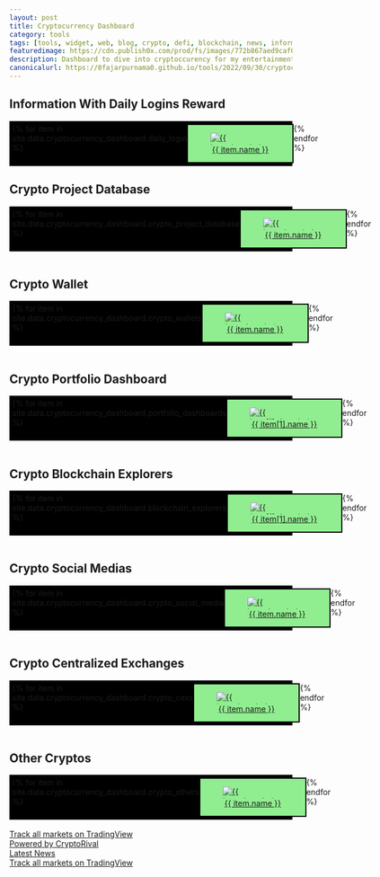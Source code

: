 ```yaml
---
layout: post
title: Cryptocurrency Dashboard
category: tools
tags: [tools, widget, web, blog, crypto, defi, blockchain, news, information, dashboard]
featuredimage: https://cdn.publish0x.com/prod/fs/images/772b867aed9caf09e65cedf45115aeda55e3c1c0605a932b48832ed00f31ef89.png
description: Dashboard to dive into cryptoccurency for my entertainment and hopefully others can enjoy as well.
canonicalurl: https://0fajarpurnama0.github.io/tools/2022/09/30/cryptocurrency-dashboard
---
```

<style>
  .wrapper {
    display: flex;
  }

  .wrapper > * {
    width: 100%;
  }

  .grid-container-6-3 {
    display: grid;
    grid-template-columns: auto auto auto auto auto auto;
    background-color: black;
    padding: 5px;
  }

  @media screen and (max-width: 767px) {
	  .grid-container-6-3 {
		  display: grid;
		  grid-template-columns: auto auto auto;
	  }
  }

  .grid-item-6-3 {
    background-color: lightgreen;
    border: 2px solid black;
  }

  .grid-item-6-3 > figure > figcaption {
    text-align: center;
  }

  .grid-item-6-3 > figure > img {
    max-height:1.5em;
    display: block;
    margin-left: auto;
    margin-right: auto;
  }

  .grid-item-6-3:hover {
    background-color: yellow;
  }
</style>

<!-- List of Crypto Information With Daily Login Start -->
<h2>Information With Daily Logins Reward</h2>
<div class="grid-container-6-3">
  {% for item in site.data.cryptocurrency_dashboard.daily_login %}
  <a href="{{ item.link }}" target="_blank" class="grid-item-6-3">
    <figure>
      <img src="{{ item.icon }}" alt="{{ item.description }}" />
      <figcaption>{{ item.name }}</figcaption>
    </figure>
  </a>
  {% endfor %}
</div>
<!-- List of Crypto Information With Daily Login End -->

<!-- List of crypto project database Start -->
<h2>Crypto Project Database</h2>
<div class="grid-container-6-3">
  {% for item in site.data.cryptocurrency_dashboard.crypto_project_database %}
  <a href="{{ item.link }}" target="_blank" class="grid-item-6-3">
    <figure>
    <img src="{{ item.icon }}" alt="{{ item.description }}" />
    <figcaption>{{ item.name }}</figcaption>
    </figure>
  </a>
  {% endfor %}
</div>
<br />
<!-- List of crypto project database End -->

<!-- List of crypto wallet Start -->
<h2>Crypto Wallet</h2>
<div class="grid-container-6-3">
  {% for item in site.data.cryptocurrency_dashboard.crypto_wallets %}
  <a href="{{ item.link }}" target="_blank" class="grid-item-6-3">
    <figure>
    <img src="{{ item.icon }}" alt="{{ item.description }}" />
    <figcaption>{{ item.name }}</figcaption>
    </figure>
  </a>
  {% endfor %}
</div>
<br />
<!-- List of crypto wallet End -->

<!-- List of crypto portfolio dashboard Start -->
<h2>Crypto Portfolio Dashboard</h2>
<div class="grid-container-6-3">
  {% for item in site.data.cryptocurrency_dashboard.portfolio_dashboards %}
    <a href="{{ item[1].website }}" target="_blank" class="grid-item-6-3">
      <figure>
      <img src="{{ item[1].icon }}" alt="{{ item[1].description }}" />
      <figcaption>{{ item[1].name }}</figcaption>
      </figure>
    </a>
  {% endfor %}
</div>
<br />
<!-- List of crypto portfolio dashboard End -->

<!-- List of crypto blockchain explorers Start -->
<h2>Crypto Blockchain Explorers</h2>
<div class="grid-container-6-3">
  {% for item in site.data.cryptocurrency_dashboard.blockchain_explorers %}
    <a href="{{ item[1].website }}" target="_blank" class="grid-item-6-3">
      <figure>
      <img src="{{ item[1].icon }}" alt="{{ item[1].description }}" />
      <figcaption>{{ item[1].name }}</figcaption>
      </figure>
    </a>
  {% endfor %}
</div>
<br />
<!-- List of crypto blockchain explorers End -->

<!-- List of crypto social media Start -->
<h2>Crypto Social Medias</h2>
<div class="grid-container-6-3">
  {% for item in site.data.cryptocurrency_dashboard.crypto_social_media %}
  <a href="{{ item.link }}" target="_blank" class="grid-item-6-3">
    <figure>
    <img src="{{ item.icon }}" alt="{{ item.description }}" />
    <figcaption>{{ item.name }}</figcaption>
    </figure>
  </a>
  {% endfor %}
</div>
<br />
<!-- List of crypto social media End -->

<!-- List of crypto centralized exchanges Start -->
<h2>Crypto Centralized Exchanges</h2>
<div class="grid-container-6-3">
  {% for item in site.data.cryptocurrency_dashboard.crypto_cexs %}
  <a href="{{ item.link }}" target="_blank" class="grid-item-6-3">
    <figure>
    <img src="{{ item.icon }}" alt="{{ item.description }}" />
    <figcaption>{{ item.name }}</figcaption>
    </figure>
  </a>
  {% endfor %}
</div>
<br />
<!-- List of crypto centralized exchanges End -->

<!-- List of Other Cryptos Start -->
<h2>Other Cryptos</h2>
<div class="grid-container-6-3">
  {% for item in site.data.cryptocurrency_dashboard.crypto_others %}
  <a href="{{ item.link }}" target="_blank" class="grid-item-6-3">
    <figure>
    <img src="{{ item.icon }}" alt="{{ item.description }}" />
    <figcaption>{{ item.name }}</figcaption>
    </figure>
  </a>
  {% endfor %}
</div>
<br />
<!-- List of Other Cryptos End -->

<!-- old source code

<div id="defitoollist">
  <p>List of DeFi Tools</p>
	<ul>
	</ul>
</div>

<script>
const defitoolsxmlhttp = new XMLHttpRequest();
const defitoolsdiv = document.getElementById("defitoollist");
const defitoolsdivul = defitoolsdiv.querySelector("ul");
defitoolsxmlhttp.onload = function() {
  const myObj = JSON.parse(this.responseText);
  myObj.online.forEach(function(element) {
  	if(element.category == "defi"){
  		defitoolsdivul.innerHTML += `<li><a href="`+element.link+`" target="_blank">`+element.tool+`</a></li>`;
    }
  });
}
defitoolsxmlhttp.open("GET", "https://0fajarpurnama0.github.io/assets/json/tools.json");
defitoolsxmlhttp.send();
</script>

-->

<!-- List of DeFi Tools End -->

<!-- Trading View Economic Calendar Widget Start -->
<div class="wrapper">
  <div class="tradingview-widget-container">
    <div class="tradingview-widget-container__widget"></div>
    <div class="tradingview-widget-copyright"><a href="https://www.tradingview.com/" rel="noopener nofollow" target="_blank"><span class="blue-text">Track all markets on TradingView</span></a></div>
    <script type="text/javascript" src="https://s3.tradingview.com/external-embedding/embed-widget-timeline.js" async>
    {
    "feedMode": "all_symbols",
    "colorTheme": "dark",
    "isTransparent": false,
    "displayMode": "regular",
    "width": "100%",
    "height": "100%",
    "locale": "en"
  }
    </script>
  </div>
</div>
<!-- Trading View Economic Calendar Widget End -->

<!-- Coingecko Widget Start -->
<div class="wrapper">
  <script src="https://widgets.coingecko.com/coingecko-coin-heatmap-widget.js"></script>
  <coingecko-coin-heatmap-widget  height="400" locale="en"></coingecko-coin-heatmap-widget>
</div>
<!-- Coingecko Widget Stop -->


<!-- Publish0x Widget Start -->
<div class="wrapper">
  <script src="https://www.publish0x.com/widget/code"></script><publish0x-posts-widget aff="4oeEw0Yb0B" posts-number="9" content-type="tag" content-ids="19,5,8"></publish0x-posts-widget>
</div>
<!-- Publish0x Widget End -->

<!-- Cointelegraph Widget Start -->
<div class="wrapper">
  <script src="https://cointelegraph.com/news-widget" data-ct-widget-limit="6" data-ct-widget-theme="dark" data-ct-widget-size="large" data-ct-widget-priceindex="true" data-ct-widget-images="true" data-ct-widget-currency="USD" data-ct-widget-language="en"></script>
</div>
<!-- Cointelegraph Widget End -->

<!-- CryptoRival News Widget BEGIN -->
<div class="wrapper">
  <script type="text/javascript" src="https://static.cryptorival.com/js/newswidget.js"></script>
  <a id="cr-copyright" href="https://cryptorival.com/" target="_blank" rel="nofollow">Powered by CryptoRival</a>
  <script type="text/javascript">
  showNews('500', true, '0', 'FF9933', 'FF9933', 'E57300', '777777', '495');
  </script>
</div>
<!-- CryptoRival News Widget END -->

<!-- Cryptopanic Widget Start -->
<div class="wrapper">
  <a href="https://cryptopanic.com/" target="_blank" data-news_feed="recent" data-bg_color="#FFFFFF" data-text_color="#333333" data-link_color="#0091C2" data-header_bg_color="#30343B" data-header_text_color="#FFFFFF" class="CryptoPanicWidget">Latest News</a>
  <script src="https://static.cryptopanic.com/static/js/widgets.min.js"></script>
</div>
<!-- Cryptopanic Widget End -->

<!-- Cryptohpper Widget Start -->
<div class="wrapper">
  <div class="cryptohopper-web-widget" data-id="5" data-atid="32017"></div>
  <script src="https://www.cryptohopper.com/widgets/js/script"></script>
</div>
<!-- Cryptohopper Widget End -->

<!-- RSS App Widget Start -->
<div class="wrapper">
  <rssapp-wall id="tNoEXw86GRJa8uTA"></rssapp-wall><script src="https://widget.rss.app/v1/wall.js" type="text/javascript" async></script>
</div>
<!-- RSS App Widget End -->

<!-- Trading View Snaps Widget Start -->
<div class="wrapper">
  <div class="tradingview-widget-container">
    <div class="tradingview-widget-container__widget"></div>
    <div class="tradingview-widget-copyright"><a href="https://www.tradingview.com/" rel="noopener nofollow" target="_blank"><span class="blue-text">Track all markets on TradingView</span></a></div></div>
    <script type="text/javascript" src="https://s3.tradingview.com/external-embedding/embed-widget-timeline.js" async>
    {
    "feedMode": "all_symbols",
    "colorTheme": "dark",
    "isTransparent": false,
    "displayMode": "regular",
    "width": "100%",
    "height": "100%",
    "locale": "en"
    }
    </script>
</div>
<!-- Trading View Snaps Widget End -->